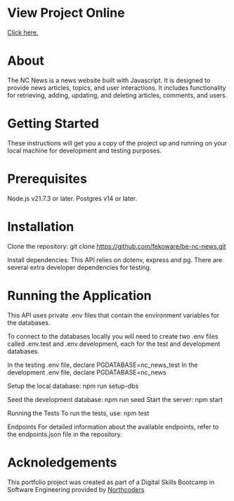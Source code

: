 # View Project Online
[Click here.
](https://nc-news-bxej.onrender.com/api)

# About
The NC News is a news website built with Javascript. It is designed to provide news articles, topics, and user interactions. It includes functionality for retrieving, adding, updating, and deleting articles, comments, and users.

# Getting Started
These instructions will get you a copy of the project up and running on your local machine for development and testing purposes.

# Prerequisites
Node.js v21.7.3 or later.
Postgres v14 or later.

# Installation

Clone the repository: git clone https://github.com/fekoware/be-nc-news.git

Install dependencies:
This API relies on dotenv, express and pg. There are several extra developer dependencies for testing.

# Running the Application

This API uses private .env files that contain the environment variables for the databases. 

To connect to the databases locally you will need to create two .env files called .env.test and .env.development, each for the test and development databases. 

In the testing .env file, declare PGDATABASE=nc_news_test
In the development .env file, declare PGDATABASE=nc_news

Setup the local database: npm run setup-dbs

Seed the development database: npm run seed
Start the server: npm start

Running the Tests
To run the tests, use: npm test

Endpoints
For detailed information about the available endpoints, refer to the endpoints.json file in the repository.
# Acknoledgements

This portfolio project was created as part of a Digital Skills Bootcamp in Software Engineering provided by [Northcoders](https://northcoders.com/)
